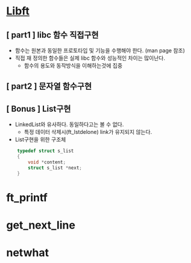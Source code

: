 # [Libft](https://github.com/Pawer0223/42cursus/tree/main/Libft)

## [ part1 ] libc 함수 직접구현
- 함수는 원본과 동일한 프로토타입 및 기능을 수행해야 한다. (man page 참조)
- 직접 재 정의한 함수들은 실제 libc 함수와 성능적인 차이는 많이난다.
	- 함수의 용도와 동작방식을 이해하는것에 집중
## [ part2 ] 문자열 함수구현
## [ Bonus ] List구현
- LinkedList와 유사하다. 동일하다고는 볼 수 없다.
  - 특정 데이터 삭제시(ft_lstdelone) link가 유지되지 않는다.
- List구현을 위한 구조체
```c
    typedef struct s_list 
    {
        void *content;
        struct s_list *next;
    }
```

# ft_printf
# get_next_line
# netwhat

